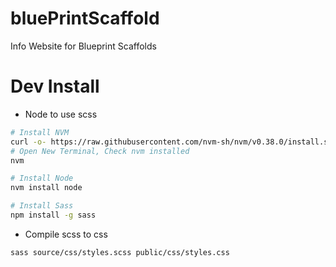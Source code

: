 # bluePrintScaffold
Info Website for Blueprint Scaffolds

# Dev Install

- Node
to use scss
```bash
# Install NVM
curl -o- https://raw.githubusercontent.com/nvm-sh/nvm/v0.38.0/install.sh | bash
# Open New Terminal, Check nvm installed
nvm

# Install Node
nvm install node

# Install Sass
npm install -g sass
```

- Compile scss to css
```bash
sass source/css/styles.scss public/css/styles.css
```